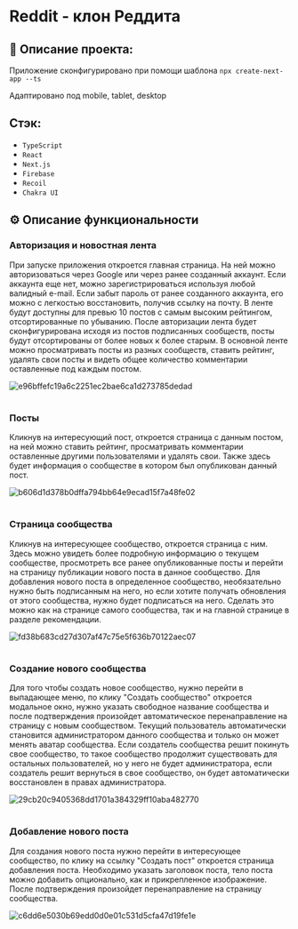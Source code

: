 # Reddit - клон Реддита

## 📓 Описание проекта:

Приложение сконфигурировано при помощи шаблона `npx create-next-app --ts`

Адаптировано под mobile, tablet, desktop

## Cтэк:

* `TypeScript`
* `React`
* `Next.js`
* `Firebase`
* `Recoil`
* `Chakra UI`

## ⚙️ Описание функциональности

### Авторизация и новостная лента

При запуске приложения откроется главная страница. На ней можно авторизоваться через Google или через ранее созданный аккаунт. Если аккаунта еще нет, можно зарегистрироваться используя любой валидный e-mail. Если забыт пароль от ранее созданного аккаунта, его можно с легкостью восстановить, получив ссылку на почту. В ленте будут доступны для превью 10 постов с самым высоким рейтингом, отсортированные по убыванию. После авторизации лента будет сконфигурирована исходя из постов подписанных сообществ, посты будут отсортированы от более новых к более старым. В основной ленте можно просматривать посты из разных сообществ, ставить рейтинг, удалять свои посты и видеть общее количество комментарии оставленные под каждым постом.

![e96bffefc19a6c2251ec2bae6ca1d273785dedad](https://user-images.githubusercontent.com/99764749/197866393-604c0260-dedf-48d7-9ab6-c85b4a58d4af.gif)
#

### Посты

Кликнув на интересующий пост, откроется страница с данным постом, на ней можно ставить рейтинг, просматривать комментарии оставленные другими пользователями и удалять свои. Также здесь будет информация о сообществе в котором был опубликован данный пост.

![b606d1d378b0dffa794bb64e9ecad15f7a48fe02](https://user-images.githubusercontent.com/99764749/197867990-8a20df70-079d-4e0c-86a2-61593c23980d.gif)
#

### Страница сообщества

Кликнув на интересующее сообщество, откроется страница с ним. Здесь можно увидеть более подробную информацию о текущем сообществе, просмотреть все ранее опубликованные посты и перейти на страницу публикации нового поста в данное сообщество. Для добавления нового поста в определенное сообщество, необязательно нужно быть подписанным на него, но если хотите получать обновления от этого сообщества, нужно будет подписаться на него. Сделать это можно как на странице самого сообщества, так и на главной странице в разделе рекомендации.

![fd38b683cd27d307af47c75e5f636b70122aec07](https://user-images.githubusercontent.com/99764749/197872630-97af91cc-b011-4efb-89e4-69a9474475a6.gif)
#

### Создание нового сообщества

Для того чтобы создать новое сообщество, нужно перейти в выпадающее меню, по клику "Создать сообщество" откроется модальное окно, нужно указать свободное название сообщества и после подтверждения произойдет автоматическое перенаправление на страницу с новым сообществом. Текущий пользователь автоматически становится администратором данного сообщества и только он может менять аватар сообщества. Если создатель сообщества решит покинуть свое сообщество, то такое сообщество продолжит существовать для остальных пользователей, но у него не будет администратора, если создатель решит вернуться в свое сообщество, он будет автоматически восстановлен в правах администратора.

![29cb20c9405368dd1701a384329ff10aba482770](https://user-images.githubusercontent.com/99764749/197874711-5b501e76-086a-4c7b-8cd4-8322ee2fe5ad.gif)
#

### Добавление нового поста

Для создания нового поста нужно перейти в интересующее сообщество, по клику на ссылку "Создать пост" откроется страница добавления поста. Необходимо указать заголовок поста, тело поста можно добавить опционально, как и прикрепленное изображение. После подтверждения произойдет перенаправление на страницу сообщества.

![c6dd6e5030b69edd0d0e01c531d5cfa47d19fe1e](https://user-images.githubusercontent.com/99764749/197878605-b838edb6-6238-4e0d-9a0e-eb6bd52deb05.gif)
